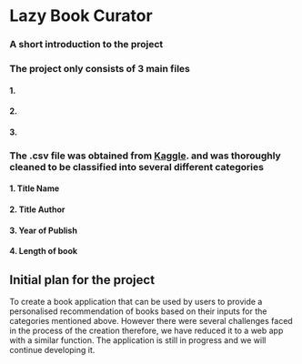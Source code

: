 # Lazy Book Curator

### A short introduction to the project
### The project only consists of 3 main files
#### 1. 
#### 2.
#### 3.

### The .csv file was obtained from [Kaggle](https://www.kaggle.com/datasets/cristaliss/ultimate-book-collection-top-100-books-up-to-2023). and was thoroughly cleaned to be classified into several different categories
#### 1. Title Name
#### 2. Title Author
#### 3. Year of Publish
#### 4. Length of book

## Initial plan for the project
To create a book application that can be used by users to provide a personalised recommendation of books based on their inputs for the categories mentioned above. However there were several challenges faced in the process of the creation therefore, we have reduced it to a web app with a similar function. The application is still in progress and we will continue developing it.
